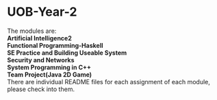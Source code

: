 # UOB-Year-2
The modules are:  
**Artificial Intelligence2**  
**Functional Programming-Haskell**  
**SE Practice and Building Useable System**  
**Security and Networks**  
**System Programming in C++**  
**Team Project(Java 2D Game)**  
There are individual README files for each assignment of each module, please check into them.
